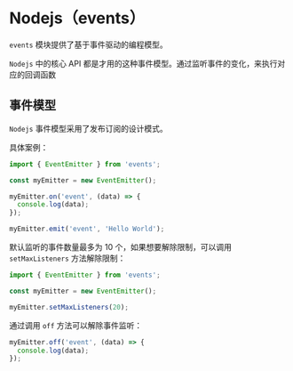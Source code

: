 # Nodejs（events）

`events` 模块提供了基于事件驱动的编程模型。

`Nodejs` 中的核心 API 都是才用的这种事件模型。通过监听事件的变化，来执行对应的回调函数

## 事件模型

`Nodejs` 事件模型采用了发布订阅的设计模式。

具体案例：

```javascript
import { EventEmitter } from 'events';

const myEmitter = new EventEmitter();

myEmitter.on('event', (data) => {
  console.log(data);
});

myEmitter.emit('event', 'Hello World');
```

默认监听的事件数量最多为 10 个，如果想要解除限制，可以调用 `setMaxListeners` 方法解除限制：

```javascript
import { EventEmitter } from 'events';

const myEmitter = new EventEmitter();

myEmitter.setMaxListeners(20);
```

通过调用 `off` 方法可以解除事件监听：

```javascript
myEmitter.off('event', (data) => {
  console.log(data);
});
```
